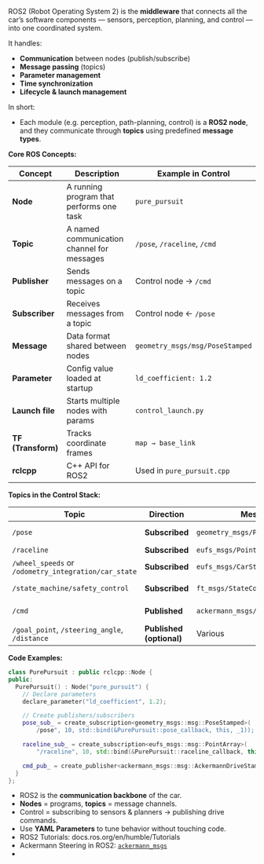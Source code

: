ROS2 (Robot Operating System 2) is the **middleware** that connects all the car’s software components — sensors, perception, planning, and control — into one coordinated system.

It handles:
- **Communication** between nodes (publish/subscribe)    
- **Message passing** (topics)
- **Parameter management**  
- **Time synchronization** 
- **Lifecycle & launch management**

In short:
- Each module (e.g. perception, path-planning, control) is a **ROS2 node**, and they communicate through **topics** using predefined **message types**.

**Core ROS Concepts:**

| Concept            | Description                                | Example in Control              |
| ------------------ | ------------------------------------------ | ------------------------------- |
| **Node**           | A running program that performs one task   | `pure_pursuit`                  |
| **Topic**          | A named communication channel for messages | `/pose`, `/raceline`, `/cmd`    |
| **Publisher**      | Sends messages on a topic                  | Control node → `/cmd`           |
| **Subscriber**     | Receives messages from a topic             | Control node ← `/pose`          |
| **Message**        | Data format shared between nodes           | `geometry_msgs/msg/PoseStamped` |
| **Parameter**      | Config value loaded at startup             | `ld_coefficient: 1.2`           |
| **Launch file**    | Starts multiple nodes with params          | `control_launch.py`             |
| **TF (Transform)** | Tracks coordinate frames                   | `map → base_link`               |
| **rclcpp**         | C++ API for ROS2                           | Used in `pure_pursuit.cpp`      |


**Topics in the Control Stack:**

| Topic                                                | Direction                | Message Type                           | Purpose                        |
| ---------------------------------------------------- | ------------------------ | -------------------------------------- | ------------------------------ |
| `/pose`                                              | **Subscribed**           | `geometry_msgs/PoseStamped`            | Car’s position and orientation |
| `/raceline`                                          | **Subscribed**           | `eufs_msgs/PointArray`                 | Waypoints to follow            |
| `/wheel_speeds` or `/odometry_integration/car_state` | **Subscribed**           | `eufs_msgs/CarState`                   | Actual velocity                |
| `/state_machine/safety_control`                      | **Subscribed**           | `ft_msgs/StateControl`                 | Stop/crawl overrides           |
| `/cmd`                                               | **Published**            | `ackermann_msgs/AckermannDriveStamped` | Steering + accel commands      |
| `/goal_point`, `/steering_angle`, `/distance`        | **Published (optional)** | Various                                | Visualization/debug            |


**Code Examples:**

```cpp
class PurePursuit : public rclcpp::Node {
public:
  PurePursuit() : Node("pure_pursuit") {
    // Declare parameters
    declare_parameter("ld_coefficient", 1.2);

    // Create publishers/subscribers
    pose_sub_ = create_subscription<geometry_msgs::msg::PoseStamped>(
        /pose", 10, std::bind(&PurePursuit::pose_callback, this, _1));

    raceline_sub_ = create_subscription<eufs_msgs::msg::PointArray>(
        "/raceline", 10, std::bind(&PurePursuit::raceline_callback, this, _1));

    cmd_pub_ = create_publisher<ackermann_msgs::msg::AckermannDriveStamped>("/cmd", 10);
  }
};

```


- ROS2 is the **communication backbone** of the car.
- **Nodes** = programs, **topics** = message channels.
- Control = subscribing to sensors & planners → publishing drive commands.
- Use **YAML Parameters** to tune behavior without touching code. 
- ROS2 Tutorials: docs.ros.org/en/humble/Tutorials
- Ackermann Steering in ROS2: [`ackermann_msgs`](https://github.com/ros-drivers/ackermann_msgs)
- 